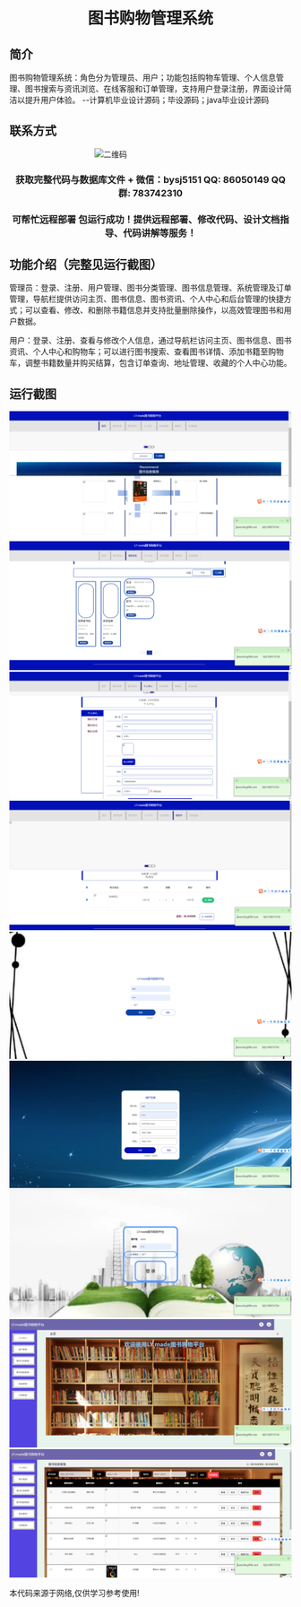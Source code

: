 <p><h1 align="center">图书购物管理系统</h1></p>

## 简介
图书购物管理系统：角色分为管理员、用户；功能包括购物车管理、个人信息管理、图书搜索与资讯浏览、在线客服和订单管理，支持用户登录注册，界面设计简洁以提升用户体验。    --计算机毕业设计源码；毕设源码；java毕业设计源码


## 联系方式
<img src="https://bs-1329754181.cos.ap-shanghai.myqcloud.com/wx.jpg" alt="二维码" style="display: block; margin: 0 auto;" width="200px">
<p><h3 align="center">获取完整代码与数据库文件 + 微信：bysj5151 QQ: 86050149 QQ群: 783742310</h3></p>
<p><h3 align="center">可帮忙远程部署 包运行成功！提供远程部署、修改代码、设计文档指导、代码讲解等服务！</h3></p>

## 功能介绍（完整见运行截图）
管理员：登录、注册、用户管理、图书分类管理、图书信息管理、系统管理及订单管理，导航栏提供访问主页、图书信息、图书资讯、个人中心和后台管理的快捷方式；可以查看、修改、和删除书籍信息并支持批量删除操作，以高效管理图书和用户数据。

用户：登录、注册、查看与修改个人信息，通过导航栏访问主页、图书信息、图书资讯、个人中心和购物车；可以进行图书搜索、查看图书详情、添加书籍至购物车，调整书籍数量并购买结算，包含订单查询、地址管理、收藏的个人中心功能。


## 运行截图
![](imgs/588112-20231110091147310-173570929.png)
![](imgs/588112-20231110091151757-1021913444.png)
![](imgs/588112-20231110091156140-75192160.png)
![](imgs/588112-20231110091200092-457015806.png)
![](imgs/588112-20231110091204081-1390779518.png)
![](imgs/588112-20231110091208436-1874902969.png)
![](imgs/588112-20231110091213050-740674153.png)
![](imgs/588112-20231110091221278-1282821471.png)
![](imgs/588112-20231110091225283-198331619.png)

<p>本代码来源于网络,仅供学习参考使用!</p>
